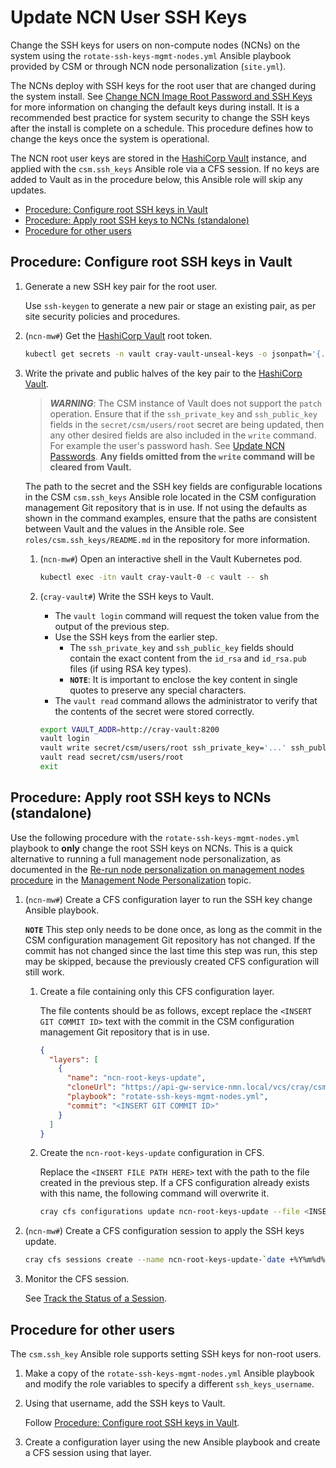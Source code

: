 # Update NCN User SSH Keys

Change the SSH keys for users on non-compute nodes (NCNs) on the system using
the `rotate-ssh-keys-mgmt-nodes.yml` Ansible playbook provided by CSM or through
NCN node personalization (`site.yml`).

The NCNs deploy with SSH keys for the root user that are changed during the system
install. See [Change NCN Image Root Password and SSH Keys](Change_NCN_Image_Root_Password_and_SSH_Keys.md)
for more information on changing the default keys during install. It is a
recommended best practice for system security to change the SSH keys after the
install is complete on a schedule. This procedure defines how to change the keys
once the system is operational.

The NCN root user keys are stored in the [HashiCorp Vault](HashiCorp_Vault.md)
instance, and applied with the `csm.ssh_keys` Ansible role via a CFS session. If
no keys are added to Vault as in the procedure below, this Ansible role will
skip any updates.

* [Procedure: Configure root SSH keys in Vault](#procedure-configure-root-ssh-keys-in-vault)
* [Procedure: Apply root SSH keys to NCNs (standalone)](#procedure-apply-root-ssh-keys-to-ncns-standalone)
* [Procedure for other users](#procedure-for-other-users)

## Procedure: Configure root SSH keys in Vault

1. Generate a new SSH key pair for the root user.

   Use `ssh-keygen` to generate a new pair or stage an existing pair, as per site security policies and procedures.

1. (`ncn-mw#`) Get the [HashiCorp Vault](HashiCorp_Vault.md) root token.

   ```bash
   kubectl get secrets -n vault cray-vault-unseal-keys -o jsonpath='{.data.vault-root}' | base64 -d; echo
   ```

1. Write the private and public halves of the key pair to the [HashiCorp Vault](HashiCorp_Vault.md).

   > ***WARNING***: The CSM instance of Vault does not support the `patch` operation. Ensure that if the
   > `ssh_private_key` and `ssh_public_key` fields in the `secret/csm/users/root` secret are being updated,
   > then any other desired fields are also included in the `write` command. For example the user's password hash.
   > See [Update NCN Passwords](Update_NCN_Passwords.md).
   > **Any fields omitted from the `write` command will be cleared from Vault.**

   The path to the secret and the SSH key fields are configurable locations in
   the CSM `csm.ssh_keys` Ansible role located in the CSM configuration
   management Git repository that is in use. If not using the defaults as shown
   in the command examples, ensure that the paths are consistent between Vault and
   the values in the Ansible role. See `roles/csm.ssh_keys/README.md` in the
   repository for more information.

   1. (`ncn-mw#`) Open an interactive shell in the Vault Kubernetes pod.

      ```bash
      kubectl exec -itn vault cray-vault-0 -c vault -- sh
      ```

   1. (`cray-vault#`) Write the SSH keys to Vault.

      * The `vault login` command will request the token value from the output of the previous step.
      * Use the SSH keys from the earlier step.
        * The `ssh_private_key` and `ssh_public_key` fields should contain the exact content from the
          `id_rsa` and `id_rsa.pub` files (if using RSA key types).
        * **`NOTE`**: It is important to enclose the key content in single quotes to preserve any special characters.
      * The `vault read` command allows the administrator to verify that the contents of the secret were stored correctly.

      ```bash
      export VAULT_ADDR=http://cray-vault:8200
      vault login
      vault write secret/csm/users/root ssh_private_key='...' ssh_public_key='...' [... other fields (see warning below) ...]
      vault read secret/csm/users/root
      exit
      ```

## Procedure: Apply root SSH keys to NCNs (standalone)

Use the following procedure with the `rotate-ssh-keys-mgmt-nodes.yml` playbook to **only** change the root SSH keys on NCNs.
This is a quick alternative to running a full management node personalization, as documented in the
[Re-run node personalization on management nodes procedure](../configuration_management/Management_Node_Personalization.md#re-run-node-personalization-on-management-nodes)
in the [Management Node Personalization](../configuration_management/Management_Node_Personalization.md) topic.

1. (`ncn-mw#`) Create a CFS configuration layer to run the SSH key change Ansible playbook.

   **`NOTE`** This step only needs to be done once, as long as the commit in the CSM
   configuration management Git repository has not changed. If the commit has not changed since the
   last time this step was run, this step may be skipped, because the previously created CFS configuration
   will still work.

   1. Create a file containing only this CFS configuration layer.

      The file contents should be as follows, except replace the `<INSERT GIT COMMIT ID>` text with the commit in the
      CSM configuration management Git repository that is in use.

      ```json
      {
        "layers": [
          {
            "name": "ncn-root-keys-update",
            "cloneUrl": "https://api-gw-service-nmn.local/vcs/cray/csm-config-management.git",
            "playbook": "rotate-ssh-keys-mgmt-nodes.yml",
            "commit": "<INSERT GIT COMMIT ID>"
          }
        ]
      }
      ```

   1. Create the `ncn-root-keys-update` configuration in CFS.

      Replace the `<INSERT FILE PATH HERE>` text with the path to the file created in the previous step.
      If a CFS configuration already exists with this name, the following command will overwrite it.

      ```bash
      cray cfs configurations update ncn-root-keys-update --file <INSERT FILE PATH HERE>
      ```

1. (`ncn-mw#`) Create a CFS configuration session to apply the SSH keys update.

   ```bash
   cray cfs sessions create --name ncn-root-keys-update-`date +%Y%m%d%H%M%S` --configuration-name ncn-root-keys-update
   ```

1. Monitor the CFS session.

   See [Track the Status of a Session](../configuration_management/Track_the_Status_of_a_Session.md).

## Procedure for other users

The `csm.ssh_key` Ansible role supports setting SSH keys for non-root users.

1. Make a copy of the `rotate-ssh-keys-mgmt-nodes.yml` Ansible playbook and modify the role variables to specify
   a different `ssh_keys_username`.

1. Using that username, add the SSH keys to Vault.

    Follow [Procedure: Configure root SSH keys in Vault](#procedure-configure-root-ssh-keys-in-vault).

1. Create a configuration layer using the new Ansible playbook and create a CFS session using that layer.
